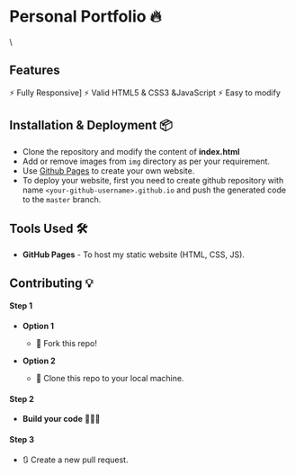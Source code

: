 # Personal Portfolio 🔥
\

## Features
⚡️ Fully Responsive\]
⚡️ Valid HTML5 & CSS3 &JavaScript
⚡️ Easy to modify

## Installation & Deployment 📦
- Clone the repository and modify the content of <b>index.html</b> 
- Add or remove images from `img` directory as per your requirement.
- Use [Github Pages](https://create-react-app.dev/docs/deployment/#github-pages) to create your own website.
- To deploy your website, first you need to create github repository with name `<your-github-username>.github.io` and push the generated code to the `master` branch.




## Tools Used 🛠️
* <b>GitHub Pages</b> - To host my static website (HTML, CSS, JS).

## Contributing 💡
#### Step 1

- **Option 1**
    - 🍴 Fork this repo!

- **Option 2**
    - 👯 Clone this repo to your local machine.


#### Step 2

- **Build your code** 🔨🔨🔨

#### Step 3

- 🔃 Create a new pull request.
